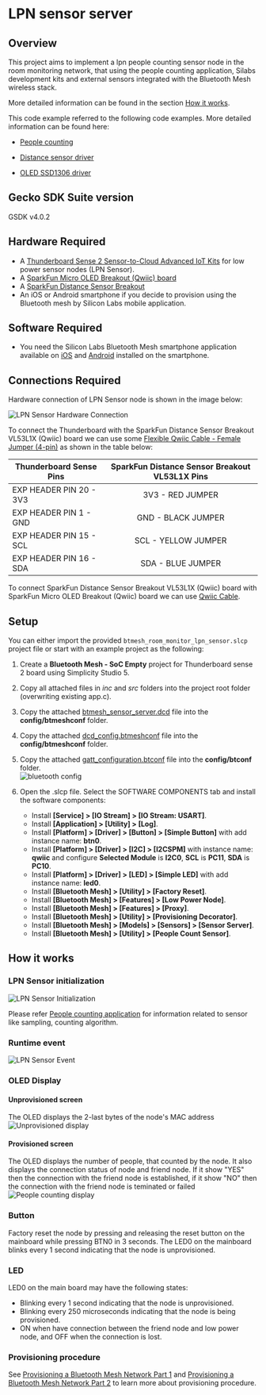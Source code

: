 # LPN sensor server

## Overview

This project aims to implement a lpn people counting sensor node in the room monitoring network, that using the people counting application, Silabs development kits and external sensors integrated with the Bluetooth Mesh wireless stack.

More detailed information can be found in the section [How it works](#how-it-works).

This code example referred to the following code examples. More detailed information can be found here:

- [People counting](https://github.com/SiliconLabs/bluetooth_applications_staging/tree/feature/people_counting/bluetooth_people_counting)

- [Distance sensor driver](https://github.com/SiliconLabs/platform_hardware_drivers/tree/master/distance_vl53l1x)

- [OLED SSD1306 driver](https://github.com/SiliconLabs/platform_hardware_drivers/tree/master/oled_ssd1306_i2c)

## Gecko SDK Suite version

GSDK v4.0.2

## Hardware Required

- A [Thunderboard Sense 2 Sensor-to-Cloud Advanced IoT Kits](https://www.silabs.com/development-tools/thunderboard/thunderboard-sense-two-kit) for low power sensor nodes (LPN Sensor).
- A [SparkFun Micro OLED Breakout (Qwiic) board](https://www.sparkfun.com/products/14532)
- A [SparkFun Distance Sensor Breakout](https://www.sparkfun.com/products/14722)
- An iOS or Android smartphone if you decide to provision using the Bluetooth mesh by Silicon Labs mobile application.

## Software Required

- You need the Silicon Labs Bluetooth Mesh smartphone application available on [iOS](https://apps.apple.com/us/app/bluetooth-mesh-by-silicon-labs/id1411352948) and [Android](https://play.google.com/store/apps/details?id=com.siliconlabs.bluetoothmesh) installed on the smartphone.

## Connections Required

Hardware connection of LPN Sensor node is shown in the image below:

![LPN Sensor Hardware Connection](images/lpn_sensor_hardware_connection.png)

To connect the Thunderboard with the SparkFun Distance Sensor Breakout VL53L1X (Qwiic) board we can use some [Flexible Qwiic Cable - Female Jumper (4-pin)](https://www.sparkfun.com/products/17261) as shown in the table below:

| Thunderboard Sense Pins     |  SparkFun Distance Sensor Breakout VL53L1X Pins |
|-----------------------------|:-----------------------------------------------:|
| EXP HEADER PIN 20  - 3V3    |  3V3 - RED JUMPER                               |
| EXP HEADER PIN 1 - GND      |  GND - BLACK JUMPER                             |
| EXP HEADER PIN 15 - SCL     |  SCL - YELLOW JUMPER                            |
| EXP HEADER PIN 16 - SDA     |  SDA - BLUE JUMPER                              |

To connect SparkFun Distance Sensor Breakout VL53L1X (Qwiic) board with SparkFun Micro OLED Breakout (Qwiic) board we can use [Qwiic Cable](https://www.sparkfun.com/products/14427).

## Setup

You can either import the provided `btmesh_room_monitor_lpn_sensor.slcp` project file or start with an example project as the following:

1. Create a **Bluetooth Mesh - SoC Empty** project for Thunderboard sense 2 board using Simplicity Studio 5.
2. Copy all attached files in *inc* and *src* folders into the project root folder (overwriting existing app.c).
3. Copy the attached [btmesh_sensor_server.dcd](config/btmesh_sensor_server.dcd) file into the **config/btmeshconf** folder.
4. Copy the attached [dcd_config.btmeshconf](config/dcd_config.btmeshconf) file into the **config/btmeshconf** folder.  
5. Copy the attached [gatt_configuration.btconf](config/gatt_configuration.btconf) file into the **config/btconf** folder.  
![bluetooth config](images/bluetooth_config.png)  

6. Open the .slcp file. Select the SOFTWARE COMPONENTS tab and install the software components:
    - Install **[Service] > [IO Stream] > [IO Stream: USART]**.
    - Install **[Application] > [Utility] > [Log]**.
    - Install **[Platform] > [Driver] > [Button] > [Simple Button]** with add instance name: **btn0**.
    - Install **[Platform] > [Driver] > [I2C] > [I2CSPM]** with instance name: **qwiic** and configure  **Selected Module** is **I2C0**, **SCL** is **PC11**, **SDA** is **PC10**.
    - Install **[Platform] > [Driver] > [LED] > [Simple LED]** with add instance name: **led0**.
    - Install **[Bluetooth Mesh] > [Utility] > [Factory Reset]**.
    - Install **[Bluetooth Mesh] > [Features] > [Low Power Node]**.
    - Install **[Bluetooth Mesh] > [Features] > [Proxy]**.
    - Install **[Bluetooth Mesh] > [Utility] > [Provisioning Decorator]**.
    - Install **[Bluetooth Mesh] > [Models] > [Sensors] > [Sensor Server]**.
    - Install **[Bluetooth Mesh] > [Utility] > [People Count Sensor]**.

## How it works

### LPN Sensor initialization

![LPN Sensor Initialization](images/lpn_sensor_init.png)

Please refer [People counting application](https://github.com/SiliconLabs/bluetooth_applications_staging/tree/feature/people_counting/bluetooth_people_counting) for information related to sensor like sampling, counting algorithm.

### Runtime event

![LPN Sensor Event](images/lpn_sensor_event.png)

### OLED Display

#### Unprovisioned screen

The OLED displays the 2-last bytes of the node's MAC address
![Unprovisioned display](images/oled_unprovisioned_display.png)  

#### Provisioned screen

The OLED displays the number of people, that counted by the node. It also displays the connection status of node and friend node. If it show "YES" then the connection with the friend node is established, if it show "NO" then the connection with the friend node is teminated or failed
![People counting display](images/oled_people_counting_display.png)

### Button

Factory reset the node by pressing and releasing the reset button on the mainboard while pressing BTN0 in 3 seconds. The LED0 on the mainboard blinks every 1 second indicating that the node is unprovisioned.

### LED

LED0 on the main board may have the following states:

- Blinking every 1 second indicating that the node is unprovisioned.
- Blinking every 250 microseconds indicating that the node is being provisioned.
- ON when have connection between the friend node and low power node, and OFF when the connection is lost.

### Provisioning procedure

See [Provisioning a Bluetooth Mesh Network Part 1](https://www.bluetooth.com/blog/provisioning-a-bluetooth-mesh-network-part-1/) and [Provisioning a Bluetooth Mesh Network Part 2](https://www.bluetooth.com/blog/provisioning-a-bluetooth-mesh-network-part-2/) to learn more about provisioning procedure.
